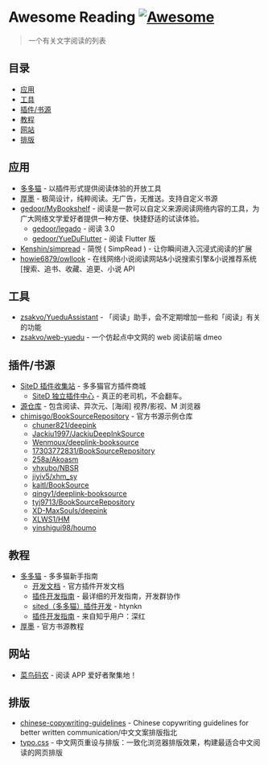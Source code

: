 # Awesome Reading [![Awesome](https://awesome.re/badge.svg)](https://awesome.re)

> 一个有关文字阅读的列表

## 目录

- [应用](#应用)
- [工具](#工具)
- [插件/书源](#插件书源)
- [教程](#教程)
- [网站](#网站)
- [排版](#排版)

## 应用

- [多多猫](http://ddcat.noear.org/) - 以插件形式提供阅读体验的开放工具
- [厚墨](https://www.coolapk.com/apk/cn.deepink.reader) - 极简设计，纯粹阅读。无广告，无推送。支持自定义书源
- [gedoor/MyBookshelf](https://github.com/gedoor/MyBookshelf) - 阅读是一款可以自定义来源阅读网络内容的工具，为广大网络文学爱好者提供一种方便、快捷舒适的试读体验。
  - [gedoor/legado](https://github.com/gedoor/legado) - 阅读 3.0
  - [gedoor/YueDuFlutter](https://github.com/gedoor/YueDuFlutter) - 阅读 Flutter 版
- [Kenshin/simpread](https://github.com/Kenshin/simpread) - 简悦 ( SimpRead ) - 让你瞬间进入沉浸式阅读的扩展
- [howie6879/owllook](https://github.com/howie6879/owllook) - 在线网络小说阅读网站&小说搜索引擎&小说推荐系统[搜索、追书、收藏、追更、小说 API

## 工具

- [zsakvo/YueduAssistant](https://github.com/zsakvo/YueduAssistant) - 「阅读」助手，会不定期增加一些和「阅读」有关的功能
- [zsakvo/web-yuedu](https://github.com/zsakvo/web-yuedu) - 一个仿起点中文网的 web 阅读前端 dmeo

## 插件/书源

- [SiteD 插件收集站](http://sited.noear.org/) - 多多猫官方插件商城
  - [SiteD 独立插件中心](http://sited.ka94.com/) - 真正的老司机，不会翻车。
- [源仓库](http://ku.mumuceo.com/) - 包含阅读、异次元、[海阔] 视界/影视、M 浏览器
- [chimisgo/BookSourceRepository](https://github.com/chimisgo/BookSourceRepository) - 官方书源示例仓库
  - [chuner821/deepink](https://github.com/chuner821/deepink)
  - [Jackiu1997/JackiuDeepInkSource](https://github.com/Jackiu1997/JackiuDeepInkSource)
  - [Wenmoux/deeplink-booksource](https://github.com/Wenmoux/deeplink-booksource)
  - [17303772831/BookSourceRepository](https://github.com/17303772831/BookSourceRepository)
  - [258a/Akoasm](https://github.com/258a/Akoasm)
  - [vhxubo/NBSR](https://github.com/vhxubo/NBSR)
  - [jiyiv5/xhm_sy](https://github.com/jiyiv5/xhm_sy)
  - [kaitl/BookSource](https://github.com/kaitl/BookSource)
  - [qingy1/deeplink-booksource](https://github.com/qingy1/deeplink-booksource)
  - [tyj9713/BookSourceRepository](https://github.com/tyj9713/BookSourceRepository)
  - [XD-MaxSouls/deepink](https://github.com/XD-MaxSouls/deepink)
  - [XLWS1/HM](https://github.com/XLWS1/HM)
  - [yinshigui98/houmo](https://github.com/yinshigui98/houmo)

## 教程

- [多多猫](http://ddcat.noear.org/help/android.htm) - 多多猫新手指南
  - [开发文档](http://sited.noear.org/img/sited_dev_34_66.pdf) - 官方插件开发文档
  - [插件开发指南](https://www.kancloud.cn/magicdmer/ddcat_plugin_develop/) - 最详细的开发指南，开发群协作
  - [sited（多多猫）插件开发](https://www.huangyunkun.com/2017/04/15/sited-duoduocat-plugin-development/) - htynkn
  - [插件开发指南](https://zhuanlan.zhihu.com/p/25259467) - 来自知乎用户：深红
- [厚墨](https://chimisgo.gitbook.io/booksource/) - 官方书源教程

## 网站

- [菜鸟码农](https://www.hostfans.cn/) - 阅读 APP 爱好者聚集地！

## 排版

- [chinese-copywriting-guidelines](https://github.com/sparanoid/chinese-copywriting-guidelines) - Chinese copywriting guidelines for better written communication/中文文案排版指北
- [typo.css](https://github.com/sofish/typo.css) - 中文网页重设与排版：一致化浏览器排版效果，构建最适合中文阅读的网页排版
